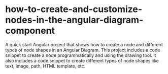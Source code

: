 # how-to-create-and-customize-nodes-in-the-angular-diagram-component
A quick start Angular project that shows how to create a node and different types of node shapes in an Angular Diagram. This project includes a code snippet to create a node programmatically and using the drawing tool. It also includes a code snippet to create different types of node shapes like text, image, path, HTML template, etc.
